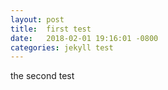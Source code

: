 ```yaml
---
layout: post
title:  first test
date:   2018-02-01 19:16:01 -0800
categories: jekyll test
---
```


the second test
